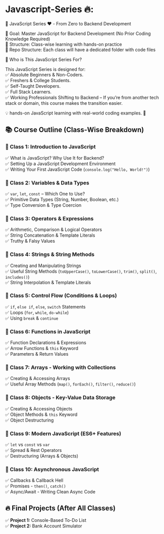 # Javascript-Series 🔥:

🚀 JavaScript Series ❤️ - From Zero to Backend Development

🔹 Goal: Master JavaScript for Backend Development (No Prior Coding Knowledge Required)\
🔹 Structure: Class-wise learning with hands-on practice\
🔹 Repo Structure: Each class will have a dedicated folder with code files


🎯 Who is This JavaScript Series For?

This JavaScript Series is designed for:\
✅ Absolute Beginners & Non-Coders.\
✅ Freshers & College Students.\
✅ Self-Taught Developers.\
✅ Full Stack Learners.\
✅ Working Professionals Shifting to Backend – If you’re from another tech stack or domain, this course makes the transition easier.

💡 hands-on JavaScript learning with real-world coding examples. 🚀



## 📚 **Course Outline (Class-Wise Breakdown)**

### **📌 Class 1: Introduction to JavaScript**

✅ What is JavaScript? Why Use It for Backend?\
✅ Setting Up a JavaScript Development Environment\
✅ Writing Your First JavaScript Code (`console.log("Hello, World!")`)



### **📌 Class 2: Variables & Data Types**

✅ `var`, `let`, `const` – Which One to Use?\
✅ Primitive Data Types (String, Number, Boolean, etc.)\
✅ Type Conversion & Type Coercion


### **📌 Class 3: Operators & Expressions**

✅ Arithmetic, Comparison & Logical Operators\
✅ String Concatenation & Template Literals\
✅ Truthy & Falsy Values


### **📌 Class 4: Strings & String Methods**

✅ Creating and Manipulating Strings\
✅ Useful String Methods (`toUpperCase()`, `toLowerCase()`, `trim()`, `split()`, `includes()`)\
✅ String Interpolation & Template Literals


### **📌 Class 5: Control Flow (Conditions & Loops)**

✅ `if`, `else if`, `else`, `switch` Statements\
✅ Loops (`for`, `while`, `do-while`)\
✅ Using `break` & `continue`


### **📌 Class 6: Functions in JavaScript**

✅ Function Declarations & Expressions\
✅ Arrow Functions & `this` Keyword\
✅ Parameters & Return Values


### **📌 Class 7: Arrays - Working with Collections**

✅ Creating & Accessing Arrays\
✅ Useful Array Methods (`map()`, `forEach()`, `filter()`, `reduce()`)


### **📌 Class 8: Objects - Key-Value Data Storage**

✅ Creating & Accessing Objects\
✅ Object Methods & `this` Keyword\
✅ Object Destructuring


### **📌 Class 9: Modern JavaScript (ES6+ Features)**

✅ `let` vs `const` vs `var`\
✅ Spread & Rest Operators\
✅ Destructuring (Arrays & Objects)


### **📌 Class 10: Asynchronous JavaScript**

✅ Callbacks & Callback Hell\
✅ Promises - `then()`, `catch()`\
✅ Async/Await - Writing Clean Async Code


## 🔥 **Final Projects (After All Classes)**

✅ **Project 1:** Console-Based To-Do List\
✅ **Project 2:** Bank Account Simulator

